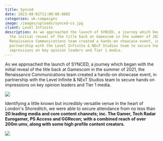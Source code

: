 ```yaml
---
title: Synced
date: 2023-08-01T11:00:00.000Z
categories: uk-campaigns
image: /images/uploads/synced-cs.jpg
client: Level Infinite
description: As we approached the launch of SYNCED, a journey which began with
  the initial reveal of the title back at Gamescom in the summer of 2021, the
  Renaissance Communications team created a hands-on showcase event, in
  partnership with the Level Infinite & NExT Studios team to secure hands on
  impressions on key opinion leaders and Tier 1 media.
---
```

As we approached the launch of SYNCED, a journey which began with the initial reveal of the title back at Gamescom in the summer of 2021, the Renaissance Communications team created a hands-on showcase event, in partnership with the Level Infinite & NExT Studios team to secure hands on impressions on key opinion leaders and Tier 1 media. 

![](/images/uploads/synced-csi-1.png)

Identifying a little known but incredibly versatile venue in the heart of London's Shoreditch, we were able to secure attendance from no less than **20 leading media and core content channels; inc. The Gamer, Tech Radar Eurogamer, PS Access and GGRecon; with a combined reach of over 200m umv, along with some high profile content creators.** 

![](/images/uploads/synced-csi-2.png)